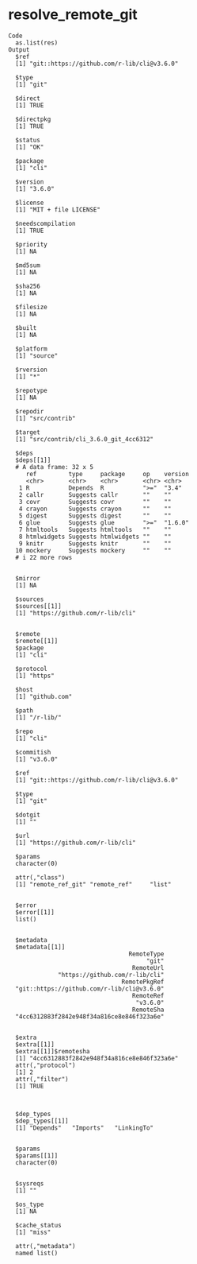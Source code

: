 # resolve_remote_git

    Code
      as.list(res)
    Output
      $ref
      [1] "git::https://github.com/r-lib/cli@v3.6.0"
      
      $type
      [1] "git"
      
      $direct
      [1] TRUE
      
      $directpkg
      [1] TRUE
      
      $status
      [1] "OK"
      
      $package
      [1] "cli"
      
      $version
      [1] "3.6.0"
      
      $license
      [1] "MIT + file LICENSE"
      
      $needscompilation
      [1] TRUE
      
      $priority
      [1] NA
      
      $md5sum
      [1] NA
      
      $sha256
      [1] NA
      
      $filesize
      [1] NA
      
      $built
      [1] NA
      
      $platform
      [1] "source"
      
      $rversion
      [1] "*"
      
      $repotype
      [1] NA
      
      $repodir
      [1] "src/contrib"
      
      $target
      [1] "src/contrib/cli_3.6.0_git_4cc6312"
      
      $deps
      $deps[[1]]
      # A data frame: 32 x 5
         ref         type     package     op    version
         <chr>       <chr>    <chr>       <chr> <chr>  
       1 R           Depends  R           ">="  "3.4"  
       2 callr       Suggests callr       ""    ""     
       3 covr        Suggests covr        ""    ""     
       4 crayon      Suggests crayon      ""    ""     
       5 digest      Suggests digest      ""    ""     
       6 glue        Suggests glue        ">="  "1.6.0"
       7 htmltools   Suggests htmltools   ""    ""     
       8 htmlwidgets Suggests htmlwidgets ""    ""     
       9 knitr       Suggests knitr       ""    ""     
      10 mockery     Suggests mockery     ""    ""     
      # i 22 more rows
      
      
      $mirror
      [1] NA
      
      $sources
      $sources[[1]]
      [1] "https://github.com/r-lib/cli"
      
      
      $remote
      $remote[[1]]
      $package
      [1] "cli"
      
      $protocol
      [1] "https"
      
      $host
      [1] "github.com"
      
      $path
      [1] "/r-lib/"
      
      $repo
      [1] "cli"
      
      $commitish
      [1] "v3.6.0"
      
      $ref
      [1] "git::https://github.com/r-lib/cli@v3.6.0"
      
      $type
      [1] "git"
      
      $dotgit
      [1] ""
      
      $url
      [1] "https://github.com/r-lib/cli"
      
      $params
      character(0)
      
      attr(,"class")
      [1] "remote_ref_git" "remote_ref"     "list"          
      
      
      $error
      $error[[1]]
      list()
      
      
      $metadata
      $metadata[[1]]
                                      RemoteType 
                                           "git" 
                                       RemoteUrl 
                  "https://github.com/r-lib/cli" 
                                    RemotePkgRef 
      "git::https://github.com/r-lib/cli@v3.6.0" 
                                       RemoteRef 
                                        "v3.6.0" 
                                       RemoteSha 
      "4cc6312883f2842e948f34a816ce8e846f323a6e" 
      
      
      $extra
      $extra[[1]]
      $extra[[1]]$remotesha
      [1] "4cc6312883f2842e948f34a816ce8e846f323a6e"
      attr(,"protocol")
      [1] 2
      attr(,"filter")
      [1] TRUE
      
      
      
      $dep_types
      $dep_types[[1]]
      [1] "Depends"   "Imports"   "LinkingTo"
      
      
      $params
      $params[[1]]
      character(0)
      
      
      $sysreqs
      [1] ""
      
      $os_type
      [1] NA
      
      $cache_status
      [1] "miss"
      
      attr(,"metadata")
      named list()

